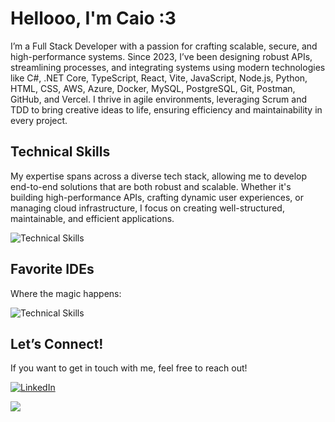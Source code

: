# Hellooo, I'm Caio :3

I’m a Full Stack Developer with a passion for crafting scalable, secure, and high-performance systems. Since 2023, I’ve been designing robust APIs, streamlining processes, and integrating systems using modern technologies like C#, .NET Core, TypeScript, React, Vite, JavaScript, Node.js, Python, HTML, CSS, AWS, Azure, Docker, MySQL, PostgreSQL, Git, Postman, GitHub, and Vercel. I thrive in agile environments, leveraging Scrum and TDD to bring creative ideas to life, ensuring efficiency and maintainability in every project.

## Technical Skills

My expertise spans across a diverse tech stack, allowing me to develop end-to-end solutions that are both robust and scalable. Whether it's building high-performance APIs, crafting dynamic user experiences, or managing cloud infrastructure, I focus on creating well-structured, maintainable, and efficient applications.

![Technical Skills](https://skillicons.dev/icons?i=dotnet,cs,ts,react,vite,js,nodejs,graphql,py,html,css,aws,azure,docker,mysql,postgresql,git,postman,github,vercel&perline=7)

## Favorite IDEs

Where the magic happens:

![Technical Skills](https://skillicons.dev/icons?i=visualstudio,vscode&perline=2)

## Let’s Connect!

If you want to get in touch with me, feel free to reach out!

[![LinkedIn](https://skillicons.dev/icons?i=linkedin)](https://linkedin.com/in/caioapy/)

![](https://quotes-github-readme.vercel.app/api?type=horizontal&theme=tokyonight)
